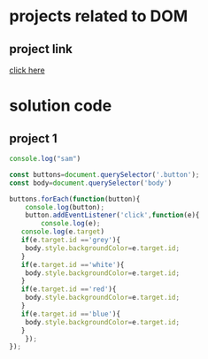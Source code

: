 # projects related to DOM

## project link
[click here](https://stackblitz.com/edit/dom-project-chaiaurcode?file=index.html)

# solution code

## project 1

```javascript
console.log("sam")

const buttons=document.querySelector('.button');
const body=document.querySelector('body')

buttons.forEach(function(button){
    console.log(button);
    button.addEventListener('click',function(e){
        console.log(e);
   console.log(e.target)
   if(e.target.id =='grey'){
    body.style.backgroundColor=e.target.id;
   }
   if(e.target.id =='white'){
    body.style.backgroundColor=e.target.id;
   }
   if(e.target.id =='red'){
    body.style.backgroundColor=e.target.id;
   }
   if(e.target.id =='blue'){
    body.style.backgroundColor=e.target.id;
   }
    });
});

```